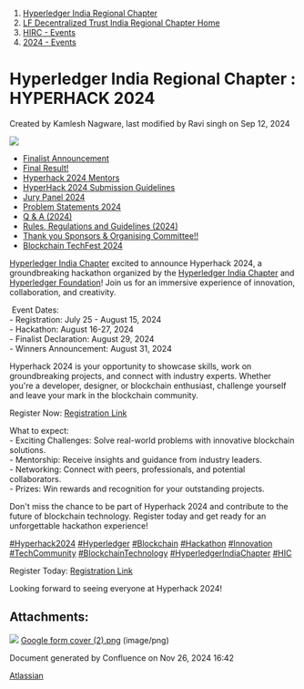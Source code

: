 1. [Hyperledger India Regional Chapter](index.html)
2. [LF Decentralized Trust India Regional Chapter Home](LF-Decentralized-Trust-India-Regional-Chapter-Home_19169282.html)
3. [HIRC - Events](HIRC---Events_19169346.html)
4. [2024 - Events](2024---Events_19171460.html)

# Hyperledger India Regional Chapter : HYPERHACK 2024

Created by Kamlesh Nagware, last modified by Ravi singh on Sep 12, 2024

![](attachments/19171770/19171781.png?height=400)

- [Finalist Announcement](Finalist-Announcement_19171859.html)
- [Final Result!](Final-Result%21_19171776.html)
- [Hyperhack 2024 Mentors](Hyperhack-2024-Mentors_19171800.html)
- [HyperHack 2024 Submission Guidelines](HyperHack-2024-Submission-Guidelines_19171820.html)
- [Jury Panel 2024](Jury-Panel-2024_19171772.html)
- [Problem Statements 2024](Problem-Statements-2024_19171771.html)
- [Q &amp; A (2024)](19171773.html)
- [Rules, Regulations and Guidelines (2024)](19171774.html)
- [Thank you Sponsors &amp; Organising Committee!!](19171775.html)
- [Blockchain TechFest 2024](Blockchain-TechFest-2024_28279806.html)

[Hyperledger India Chapter](https://www.linkedin.com/company/hyperledger-india-chapter/) excited to announce Hyperhack 2024, a groundbreaking hackathon organized by the [Hyperledger India Chapter](https://www.linkedin.com/company/hyperledger-india-chapter/) and [Hyperledger Foundation](https://www.linkedin.com/company/hyperledger-project/)! Join us for an immersive experience of innovation, collaboration, and creativity.

 Event Dates:  
\- Registration: July 25 - August 15, 2024  
\- Hackathon: August 16-27, 2024  
\- Finalist Declaration: August 29, 2024  
\- Winners Announcement: August 31, 2024

Hyperhack 2024 is your opportunity to showcase skills, work on groundbreaking projects, and connect with industry experts. Whether you're a developer, designer, or blockchain enthusiast, challenge yourself and leave your mark in the blockchain community.

Register Now: [R](https://lnkd.in/gaJZgA8J)[egistration Link](https://forms.gle/DiFmRKMvyonYUasJA)

What to expect:  
\- Exciting Challenges: Solve real-world problems with innovative blockchain solutions.  
\- Mentorship: Receive insights and guidance from industry leaders.  
\- Networking: Connect with peers, professionals, and potential collaborators.  
\- Prizes: Win rewards and recognition for your outstanding projects.

Don't miss the chance to be part of Hyperhack 2024 and contribute to the future of blockchain technology. Register today and get ready for an unforgettable hackathon experience!

[#Hyperhack2024](https://www.linkedin.com/feed/hashtag/?keywords=hyperhack2024&highlightedUpdateUrns=urn%3Ali%3Aactivity%3A7222166693505073152) [#Hyperledger](https://www.linkedin.com/feed/hashtag/?keywords=hyperledger&highlightedUpdateUrns=urn%3Ali%3Aactivity%3A7222166693505073152) [#Blockchain](https://www.linkedin.com/feed/hashtag/?keywords=blockchain&highlightedUpdateUrns=urn%3Ali%3Aactivity%3A7222166693505073152) [#Hackathon](https://www.linkedin.com/feed/hashtag/?keywords=hackathon&highlightedUpdateUrns=urn%3Ali%3Aactivity%3A7222166693505073152) [#Innovation](https://www.linkedin.com/feed/hashtag/?keywords=innovation&highlightedUpdateUrns=urn%3Ali%3Aactivity%3A7222166693505073152) [#TechCommunity](https://www.linkedin.com/feed/hashtag/?keywords=techcommunity&highlightedUpdateUrns=urn%3Ali%3Aactivity%3A7222166693505073152) [#BlockchainTechnology](https://www.linkedin.com/feed/hashtag/?keywords=blockchaintechnology&highlightedUpdateUrns=urn%3Ali%3Aactivity%3A7222166693505073152) [#HyperledgerIndiaChapter](https://www.linkedin.com/feed/hashtag/?keywords=hyperledgerindiachapter&highlightedUpdateUrns=urn%3Ali%3Aactivity%3A7222166693505073152) [#HIC](https://www.linkedin.com/feed/hashtag/?keywords=hic&highlightedUpdateUrns=urn%3Ali%3Aactivity%3A7222166693505073152)

Register Today: [R](https://lnkd.in/dsPbJhcr)[egistration Link](https://forms.gle/DiFmRKMvyonYUasJA)

Looking forward to seeing everyone at Hyperhack 2024!

## Attachments:

![](images/icons/bullet_blue.gif) [Google form cover (2).png](attachments/19171770/19171781.png) (image/png)

Document generated by Confluence on Nov 26, 2024 16:42

[Atlassian](http://www.atlassian.com/)
